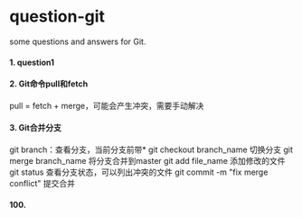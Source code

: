 # question-git
some questions and answers for Git.

#### 1. question1

#### 2. Git命令pull和fetch
pull = fetch + merge，可能会产生冲突，需要手动解决

#### 3. Git合并分支
git branch：查看分支，当前分支前带*
git checkout branch_name 切换分支
git merge branch_name 将分支合并到master
git add file_name 添加修改的文件
git status 查看分支状态，可以列出冲突的文件
git commit -m "fix merge conflict" 提交合并
































#### 100.
